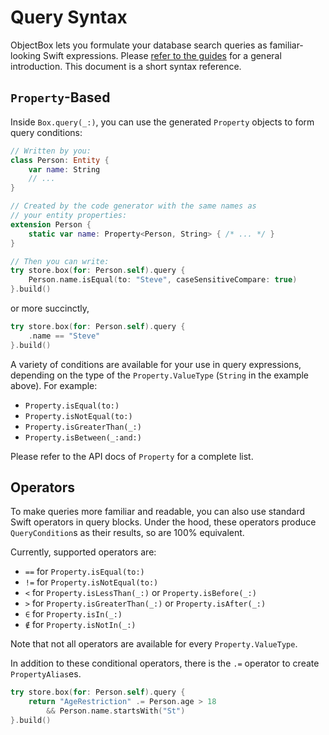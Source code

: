 # Query Syntax

ObjectBox lets you formulate your database search queries as familiar-looking Swift expressions. Please [refer to the guides](https://swift.objectbox.io/queries) for a general introduction. This document is a short syntax reference.

## `Property`-Based

Inside `Box.query(_:)`, you can use the generated `Property` objects to form query conditions:

```swift
// Written by you:
class Person: Entity {
    var name: String
    // ...
}

// Created by the code generator with the same names as 
// your entity properties:
extension Person {
    static var name: Property<Person, String> { /* ... */ }
}

// Then you can write:
try store.box(for: Person.self).query {
    Person.name.isEqual(to: "Steve", caseSensitiveCompare: true)
}.build()
```

or more succinctly,

```swift
try store.box(for: Person.self).query {
    .name == "Steve"
}.build()
```

A variety of conditions are available for your use in query expressions, depending on the type of the
`Property.ValueType` (`String` in the example above). For example:

- `Property.isEqual(to:)`
- `Property.isNotEqual(to:)`
- `Property.isGreaterThan(_:)`
- `Property.isBetween(_:and:)`

Please refer to the API docs of `Property` for a complete list.

## Operators

To make queries more familiar and readable, you can also use standard Swift operators in
query blocks. Under the hood, these operators produce `QueryCondition`s as their results,
so are 100% equivalent.

Currently, supported operators are:

- `==` for `Property.isEqual(to:)`
- `!=` for `Property.isNotEqual(to:)`
- `<` for `Property.isLessThan(_:)` or `Property.isBefore(_:)`
- `>` for `Property.isGreaterThan(_:)` or `Property.isAfter(_:)`
- `∈` for `Property.isIn(_:)`
- `∉` for `Property.isNotIn(_:)`

Note that not all operators are available for every `Property.ValueType`.

In addition to these conditional operators, there is the `.=` operator to create `PropertyAlias`es.

```swift
try store.box(for: Person.self).query {
    return "AgeRestriction" .= Person.age > 18
        && Person.name.startsWith("St")
}.build()
```
